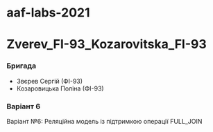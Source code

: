 # aaf-labs-2021
# Zverev_FI-93_Kozarovitska_FI-93
  ### Бригада
* Звєрев Сергій (ФІ-93)
* Козаровицька Поліна (ФІ-93)

### Варіант 6
Варіант №6: Реляційна модель із підтримкою операції FULL_JOIN 

